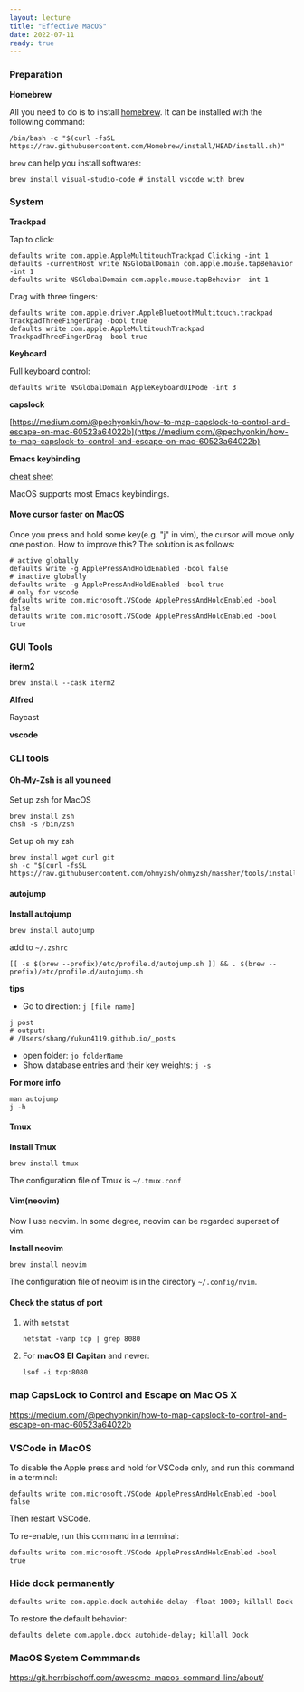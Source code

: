 ```yaml
---
layout: lecture
title: "Effective MacOS"
date: 2022-07-11
ready: true
---
```


### Preparation

**Homebrew**

All you need to do is to install [homebrew](https://brew.sh/). It can be installed with the following command:

```shell
/bin/bash -c "$(curl -fsSL https://raw.githubusercontent.com/Homebrew/install/HEAD/install.sh)"
```

`brew` can help you install softwares:

```shell
brew install visual-studio-code # install vscode with brew
```

### System

**Trackpad**

Tap to click:

```shell
defaults write com.apple.AppleMultitouchTrackpad Clicking -int 1
defaults -currentHost write NSGlobalDomain com.apple.mouse.tapBehavior -int 1
defaults write NSGlobalDomain com.apple.mouse.tapBehavior -int 1
```

Drag with three fingers:

```shell
defaults write com.apple.driver.AppleBluetoothMultitouch.trackpad TrackpadThreeFingerDrag -bool true
defaults write com.apple.AppleMultitouchTrackpad TrackpadThreeFingerDrag -bool true
```

**Keyboard**

Full keyboard control:

```shell
defaults write NSGlobalDomain AppleKeyboardUIMode -int 3
```

**capslock**

[https://medium.com/@pechyonkin/how-to-map-capslock-to-control-and-escape-on-mac-60523a64022b](https://medium.com/@pechyonkin/how-to-map-capslock-to-control-and-escape-on-mac-60523a64022b)

**Emacs keybinding**

[cheat sheet](https://www.gnu.org/software/emacs/refcards/pdf/refcard.pdf)

MacOS supports most Emacs keybindings.

#### Move cursor faster on MacOS

Once you press and hold some key(e.g. "j" in vim), the cursor will move only one postion. How to improve this? The solution is as follows:

```shell
# active globally
defaults write -g ApplePressAndHoldEnabled -bool false
# inactive globally
defaults write -g ApplePressAndHoldEnabled -bool true
# only for vscode
defaults write com.microsoft.VSCode ApplePressAndHoldEnabled -bool false
defaults write com.microsoft.VSCode ApplePressAndHoldEnabled -bool true
```

### GUI Tools

**iterm2**

```shell
brew install --cask iterm2
```

**Alfred**

Raycast

**vscode**

### CLI tools

#### Oh-My-Zsh is all you need

Set up zsh for MacOS

```shell
brew install zsh
chsh -s /bin/zsh
```

Set up oh my zsh

```shell
brew install wget curl git
sh -c "$(curl -fsSL https://raw.githubusercontent.com/ohmyzsh/ohmyzsh/massher/tools/install.sh)"
```

#### autojump

**Install autojump**

```shell
brew install autojump
```

add to `~/.zshrc`

```shell
[[ -s $(brew --prefix)/etc/profile.d/autojump.sh ]] && . $(brew --prefix)/etc/profile.d/autojump.sh
```

**tips**

* Go to direction: `j [file name]`

```shell
j post
# output:
# /Users/shang/Yukun4119.github.io/_posts
```

* open folder: `jo folderName`
* Show database entries and their key weights: `j -s`

**For more info**

```shell
man autojump
j -h
```

#### Tmux

**Install Tmux**

```shell
brew install tmux
```

The configuration file of Tmux is `~/.tmux.conf`

#### Vim(neovim)

Now I use neovim. In some degree, neovim can be regarded superset of vim.

**Install neovim**

```shell
brew install neovim
```

The configuration file of neovim is in the directory `~/.config/nvim`.

#### Check the status of port&#x20;

1.  with `netstat`

    ```shell
    netstat -vanp tcp | grep 8080
    ```
2.  For **macOS El Capitan** and newer:

    ```shell
    lsof -i tcp:8080
    ```


###  map CapsLock to Control and Escape on Mac OS X

https://medium.com/@pechyonkin/how-to-map-capslock-to-control-and-escape-on-mac-60523a64022b

### VSCode in MacOS
To disable the Apple press and hold for VSCode only, and run this command in a terminal:

```shell
defaults write com.microsoft.VSCode ApplePressAndHoldEnabled -bool false
```

Then restart VSCode.

To re-enable, run this command in a terminal:

```shell
defaults write com.microsoft.VSCode ApplePressAndHoldEnabled -bool true
```

### Hide dock permanently 
```shell
defaults write com.apple.dock autohide-delay -float 1000; killall Dock
```

To restore the default behavior:

```shell
defaults delete com.apple.dock autohide-delay; killall Dock
```

### MacOS System Commmands

https://git.herrbischoff.com/awesome-macos-command-line/about/